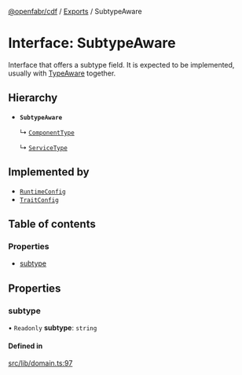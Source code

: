 [@openfabr/cdf](../README.md) / [Exports](../modules.md) / SubtypeAware

# Interface: SubtypeAware

Interface that offers a subtype field.
It is expected to be implemented, usually with [TypeAware](TypeAware.md) together.

## Hierarchy

- **`SubtypeAware`**

  ↳ [`ComponentType`](ComponentType.md)

  ↳ [`ServiceType`](ServiceType.md)

## Implemented by

- [`RuntimeConfig`](../classes/RuntimeConfig.md)
- [`TraitConfig`](../classes/TraitConfig.md)

## Table of contents

### Properties

- [subtype](SubtypeAware.md#subtype)

## Properties

### subtype

• `Readonly` **subtype**: `string`

#### Defined in

[src/lib/domain.ts:97](https://github.com/openfabr/cdf/blob/9dc7721/core/typescript/src/lib/domain.ts#L97)
